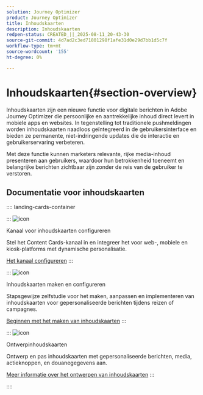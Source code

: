 ```yaml
---
solution: Journey Optimizer
product: Journey Optimizer
title: Inhoudskaarten
description: Inhoudskaarten
redpen-status: CREATED_||_2025-08-11_20-43-30
source-git-commit: 4d7ad2c3ed71801298f1afe31d0e29d7bb1d5c7f
workflow-type: tm+mt
source-wordcount: '155'
ht-degree: 0%

---
```



# Inhoudskaarten{#section-overview}

Inhoudskaarten zijn een nieuwe functie voor digitale berichten in Adobe Journey Optimizer die persoonlijke en aantrekkelijke inhoud direct levert in mobiele apps en websites. In tegenstelling tot traditionele pushmeldingen worden inhoudskaarten naadloos geïntegreerd in de gebruikersinterface en bieden ze permanente, niet-indringende updates die de interactie en gebruikerservaring verbeteren.

Met deze functie kunnen marketers relevante, rijke media-inhoud presenteren aan gebruikers, waardoor hun betrokkenheid toeneemt en belangrijke berichten zichtbaar zijn zonder de reis van de gebruiker te verstoren.

## Documentatie voor inhoudskaarten

:::: landing-cards-container

:::
![icon](https://cdn.experienceleague.adobe.com/icons/gear.svg)

Kanaal voor inhoudskaarten configureren

Stel het Content Cards-kanaal in en integreer het voor web-, mobiele en kiosk-platforms met dynamische personalisatie.

[Het kanaal configureren](configure-landing-page.md)
:::

:::
![icon](https://cdn.experienceleague.adobe.com/icons/circle-play.svg)

Inhoudskaarten maken en configureren

Stapsgewijze zelfstudie voor het maken, aanpassen en implementeren van inhoudskaarten voor gepersonaliseerde berichten tijdens reizen of campagnes.

[Beginnen met het maken van inhoudskaarten](../using/content-card/create-content-card.md)
:::

:::
![icon](https://cdn.experienceleague.adobe.com/icons/puzzle-piece.svg)

Ontwerpinhoudskaarten

Ontwerp en pas inhoudskaarten met gepersonaliseerde berichten, media, actieknoppen, en douanegegevens aan.

[Meer informatie over het ontwerpen van inhoudskaarten](../using/content-card/design-content-card.md)
:::

::::
